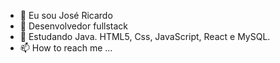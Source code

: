 - 👋 Eu sou José Ricardo
- 👀 Desenvolvedor fullstack 
- 🌱 Estudando Java. HTML5, Css, JavaScript, React e MySQL.
- 📫 How to reach me ...

<!---
Jrickminds/Jrickminds is a ✨ special ✨ repository because its `README.md` (this file) appears on your GitHub profile.
You can click the Preview link to take a look at your changes.
--->
